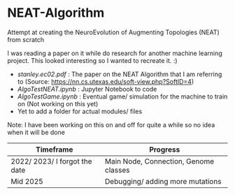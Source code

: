 # NEAT-Algorithm
Attempt at creating the NeuroEvolution of Augmenting Topologies (NEAT) from scratch

I was reading a paper on it while do research for another machine learning project. This looked interesting so I wanted to recreate it. :)

- *stanley.ec02.pdf* : The paper on the NEAT Algorithm that I am referring to (Source: https://nn.cs.utexas.edu/soft-view.php?SoftID=4)
- *AlgoTestNEAT.ipynb* : Jupyter Notebook to code
- *AlgoTestGame.ipynb* : Eventual game/ simulation for the machine to train on (Not working on this yet)
- Yet to add a folder for actual modules/ files


Note: I have been working on this on and off for quite a while so no idea when it will be done

| Timeframe | Progress |
| ----------- | -------------- |
| 2022/ 2023/ I forgot the date | Main Node, Connection, Genome classes |
| Mid 2025 | Debugging/ adding more mutations |
